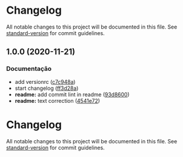 # Changelog

All notable changes to this project will be documented in this file. See [standard-version](https://github.com/conventional-changelog/standard-version) for commit guidelines.

## 1.0.0 (2020-11-21)


### Documentação

* add versionrc ([c7c948a](https://github.com/joaopavila/angularflix/commit/c7c948a18babadbbd2aacfe2124c88f83b39eb9f))
* start changelog ([ff3d28a](https://github.com/joaopavila/angularflix/commit/ff3d28a81389818dd31848a022d94fabb0804216))
* **readme:** add commit lint in readme ([93d8600](https://github.com/joaopavila/angularflix/commit/93d8600d6a7dad7efe14bca7a12384798f2bc169))
* **readme:** text correction ([4541e72](https://github.com/joaopavila/angularflix/commit/4541e7291bb22107907e24ab60e18bb127b6d7bf))

# Changelog

All notable changes to this project will be documented in this file. See [standard-version](https://github.com/conventional-changelog/standard-version) for commit guidelines.

